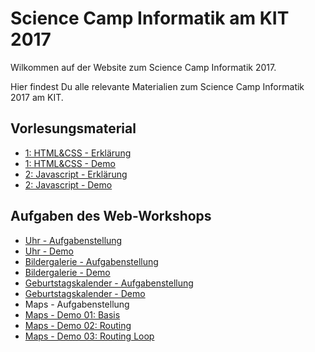 # Science Camp Informatik am KIT 2017

Wilkommen auf der Website zum Science Camp Informatik 2017.

Hier findest Du alle relevante Materialien zum Science Camp Informatik 2017 am KIT.

## Vorlesungsmaterial

* [1: HTML&CSS - Erklärung](https://sciencecampinformatik.github.io/2017/assets/demo/tag1)
* [1: HTML&CSS - Demo](https://sciencecampinformatik.github.io/2017/assets/docs/tag1/erklaerung.pdf)
* [2: Javascript - Erklärung](https://sciencecampinformatik.github.io/2017/assets/demo/tag2)
* [2: Javascript - Demo](https://sciencecampinformatik.github.io/2017/assets/docs/tag2/tag2.pdf)

## Aufgaben des Web-Workshops

* [Uhr - Aufgabenstellung](https://sciencecampinformatik.github.io/2017/assets/docs/aufgaben/uhr.pdf)
* [Uhr - Demo](https://sciencecampinformatik.github.io/2017/assets/demo/uhr/uhr.html)
* [Bildergalerie - Aufgabenstellung](https://sciencecampinformatik.github.io/2017/assets/docs/aufgaben/bildergalerie.pdf)
* [Bildergalerie - Demo](https://sciencecampinformatik.github.io/2017/assets/demo/bildergalerie/bildergalerie.html)
* [Geburtstagskalender - Aufgabenstellung](https://sciencecampinformatik.github.io/2017/assets/docs/aufgaben/geburtstags.pdf)
* [Geburtstagskalender - Demo](https://sciencecampinformatik.github.io/2017/assets/demo/geburtagskalender/Geburtstags.html)
* Maps - Aufgabenstellung
* [Maps - Demo 01: Basis](https://sciencecampinformatik.github.io/2017/assets/demo/map/01_base/map.html)
* [Maps - Demo 02: Routing](https://sciencecampinformatik.github.io/2017/assets/demo/map/02_routing/map.html)
* [Maps - Demo 03: Routing Loop](https://sciencecampinformatik.github.io/2017/assets/demo/map/03_routing_loop/map.html)
